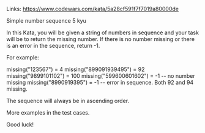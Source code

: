 ﻿Links: https://www.codewars.com/kata/5a28cf591f7f7019a80000de

Simple number sequence 
5 kyu

In this Kata, you will be given a string of numbers in sequence and your task will be to return the missing number. If there is no number missing or there is an error in the sequence, return -1.

For example:

missing("123567") = 4
missing("899091939495") = 92
missing("9899101102") = 100
missing("599600601602") = -1 -- no number missing
missing("8990919395") = -1 -- error in sequence. Both 92 and 94 missing.

The sequence will always be in ascending order.

More examples in the test cases.

Good luck!
